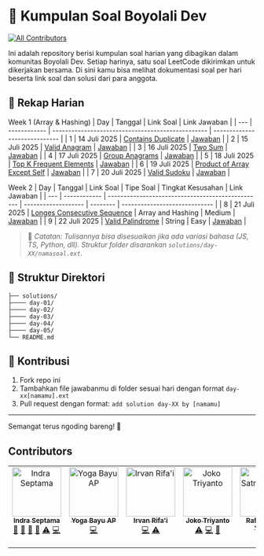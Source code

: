 # 📝 Kumpulan Soal Boyolali Dev

<!-- ALL-CONTRIBUTORS-BADGE:START - Do not remove or modify this section -->

[![All Contributors](https://img.shields.io/badge/all_contributors-6-orange.svg?style=flat-square)](#contributors)

<!-- ALL-CONTRIBUTORS-BADGE:END -->

Ini adalah repository berisi kumpulan soal harian yang dibagikan dalam komunitas Boyolali Dev. Setiap harinya, satu soal LeetCode dikirimkan untuk dikerjakan bersama. Di sini kamu bisa melihat dokumentasi soal per hari beserta link soal dan solusi dari para anggota.

## 📅 Rekap Harian

Week 1 (Array & Hashing)
| Day | Tanggal | Link Soal | Link Jawaban |
| --- | ------------ | ------------------------------------------------- | ----------------------------- |
| 1 | 14 Juli 2025 | [Contains Duplicate](https://leetcode.com/problems/contains-duplicate/) | [Jawaban](./solutions/day-01) |
| 2 | 15 Juli 2025 | [Valid Anagram](https://leetcode.com/problems/valid-anagram/) | [Jawaban](./solutions/day-02) |
| 3 | 16 Juli 2025 | [Two Sum](https://leetcode.com/problems/two-sum/) | [Jawaban](./solutions/day-03) |
| 4 | 17 Juli 2025 | [Group Anagrams](https://leetcode.com/problems/group-anagrams/) | [Jawaban](./solutions/day-04) |
| 5 | 18 Juli 2025 | [Top K Frequent Elements](https://leetcode.com/problems/top-k-frequent-elements/) | [Jawaban](./solutions/day-05) |
| 6 | 19 Juli 2025 | [Product of Array Except Self](https://leetcode.com/problems/product-of-array-except-self/) | [Jawaban](./solutions/day-06) |
| 7 | 20 Juli 2025 | [Valid Sudoku](https://leetcode.com/problems/valid-sudoku/) | [Jawaban](./solutions/day-07) |

Week 2
| Day | Tanggal | Link Soal | Tipe Soal | Tingkat Kesusahan | Link Jawaban |
| --- | ------------ | ------------------------------------------------- | ------------------- | -------- | ----------------------------- |
| 8 | 21 Juli 2025 | [Longes Consecutive Sequence](https://leetcode.com/problems/longest-consecutive-sequence) | Array and Hashing | Medium | [Jawaban](./solutions/day-08) |
| 9 | 22 Juli 2025 | [Valid Palindrome](https://leetcode.com/problems/valid-palindrome/) | String | Easy | [Jawaban](./solutions/day-09) |

> 📌 _Catatan: Tulisannya bisa disesuaikan jika ada variasi bahasa (JS, TS, Python, dll). Struktur folder disarankan `solutions/day-XX/namasoal.ext`._

## 📂 Struktur Direktori

```
├── solutions/
├──── day-01/
├──── day-02/
├──── day-03/
├──── day-04/
├──── day-05/
└── README.md
```

## 🤝 Kontribusi

1. Fork repo ini
2. Tambahkan file jawabanmu di folder sesuai hari dengan format `day-xx[namamu].ext`
3. Pull request dengan format: `add solution day-XX by [namamu]`

---

Semangat terus ngoding bareng! 🚀

## Contributors

<!-- ALL-CONTRIBUTORS-LIST:START - Do not remove or modify this section -->
<!-- prettier-ignore-start -->
<!-- markdownlint-disable -->
<table>
  <tbody>
    <tr>
      <td align="center" valign="top" width="14.28%"><a href="https://github.com/indraseptama"><img src="https://avatars.githubusercontent.com/u/36232396?v=4?s=100" width="100px;" alt="Indra Septama"/><br /><sub><b>Indra Septama</b></sub></a><br /><a href="https://github.com/Boyolali-Dev/list-problems-solutions/pulls?q=is%3Apr+reviewed-by%3Aindraseptama" title="Reviewed Pull Requests">👀</a> <a href="#ideas-indraseptama" title="Ideas, Planning, & Feedback">🤔</a> <a href="https://github.com/Boyolali-Dev/list-problems-solutions/commits?author=indraseptama" title="Documentation">📖</a> <a href="#maintenance-indraseptama" title="Maintenance">🚧</a> <a href="https://github.com/Boyolali-Dev/list-problems-solutions/commits?author=indraseptama" title="Tests">⚠️</a> <a href="https://github.com/Boyolali-Dev/list-problems-solutions/commits?author=indraseptama" title="Code">💻</a></td>
      <td align="center" valign="top" width="14.28%"><a href="http://yogabayuap.com"><img src="https://avatars.githubusercontent.com/u/50708688?v=4?s=100" width="100px;" alt="Yoga Bayu AP"/><br /><sub><b>Yoga Bayu AP</b></sub></a><br /><a href="https://github.com/Boyolali-Dev/list-problems-solutions/commits?author=Yogabayu" title="Code">💻</a></td>
      <td align="center" valign="top" width="14.28%"><a href="https://github.com/irvanrifai"><img src="https://avatars.githubusercontent.com/u/48319593?v=4?s=100" width="100px;" alt="Irvan Rifa'i"/><br /><sub><b>Irvan Rifa'i</b></sub></a><br /><a href="https://github.com/Boyolali-Dev/list-problems-solutions/commits?author=irvanrifai" title="Code">💻</a> <a href="https://github.com/Boyolali-Dev/list-problems-solutions/commits?author=irvanrifai" title="Tests">⚠️</a></td>
      <td align="center" valign="top" width="14.28%"><a href="http://www.linkedin.com/in/joko-triyanto"><img src="https://avatars.githubusercontent.com/u/25982672?v=4?s=100" width="100px;" alt="Joko Triyanto"/><br /><sub><b>Joko Triyanto</b></sub></a><br /><a href="https://github.com/Boyolali-Dev/list-problems-solutions/commits?author=jokot" title="Tests">⚠️</a> <a href="https://github.com/Boyolali-Dev/list-problems-solutions/commits?author=jokot" title="Code">💻</a> <a href="https://github.com/Boyolali-Dev/list-problems-solutions/pulls?q=is%3Apr+reviewed-by%3Ajokot" title="Reviewed Pull Requests">👀</a></td>
      <td align="center" valign="top" width="14.28%"><a href="https://github.com/rasatria01"><img src="https://avatars.githubusercontent.com/u/79002461?v=4?s=100" width="100px;" alt="Rafiq Satria Yudha"/><br /><sub><b>Rafiq Satria Yudha</b></sub></a><br /><a href="https://github.com/Boyolali-Dev/list-problems-solutions/commits?author=rasatria01" title="Code">💻</a></td>
      <td align="center" valign="top" width="14.28%"><a href="http://yuu.codes"><img src="https://avatars.githubusercontent.com/u/52435800?v=4?s=100" width="100px;" alt="Bayu Prasetyo"/><br /><sub><b>Bayu Prasetyo</b></sub></a><br /><a href="https://github.com/Boyolali-Dev/list-problems-solutions/commits?author=BayuBP79" title="Code">💻</a></td>
    </tr>
  </tbody>
</table>

<!-- markdownlint-restore -->
<!-- prettier-ignore-end -->

<!-- ALL-CONTRIBUTORS-LIST:END -->
<!-- prettier-ignore-start -->
<!-- markdownlint-disable -->

<!-- markdownlint-restore -->
<!-- prettier-ignore-end -->

<!-- ALL-CONTRIBUTORS-LIST:END -->
